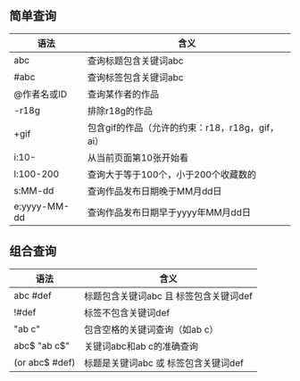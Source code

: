 ## 简单查询

| 语法         | 含义                                            |
| ------------ | ----------------------------------------------- |
| abc          | 查询标题包含关键词abc                           |
| #abc         | 查询标签包含关键词abc                           |
| @作者名或ID  | 查询某作者的作品                                |
| -r18g        | 排除r18g的作品                                  |
| +gif         | 包含gif的作品（允许的约束：r18，r18g，gif，ai） |
| i:10-        | 从当前页面第10张开始看                          |
| l:100-200    | 查询大于等于100个，小于200个收藏数的            |
| s:MM-dd      | 查询作品发布日期晚于MM月dd日                    |
| e:yyyy-MM-dd | 查询作品发布日期早于yyyy年MM月dd日              |

## 组合查询

| 语法           | 含义                                   |
| -------------- | -------------------------------------- |
| abc #def       | 标题包含关键词abc 且 标签包含关键词def |
| !#def          | 标签不包含关键词def                    |
| "ab c"         | 包含空格的关键词查询（如ab c）         |
| abc$ "ab c$"   | 关键词abc和ab c的准确查询              |
| (or abc$ #def) | 标题是关键词abc 或 标签包含关键词def   |
